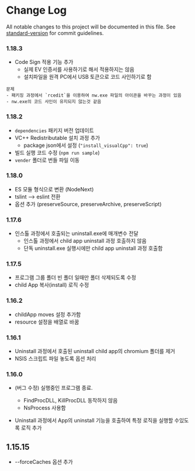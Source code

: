 # Change Log

All notable changes to this project will be documented in this file.
See [standard-version](https://github.com/conventional-changelog/standard-version) for commit guidelines.

### 1.18.3

* Code Sign 적용 기능 추가
    - 실제 EV 인증서를 사용하기로 해서 적용하지는 않음
    - 설치파일을 원격 PC에서 USB 토큰으로 코드 사인하기로 함

```
문제
- 패키징 과정에서 `rcedit`을 이용하여 nw.exe 파일의 아이콘을 바꾸는 과정이 있음
- nw.exe의 코드 사인이 유지되지 않는것 같음
```

### 1.18.2

* `dependencies` 패키지 버전 업데이트
* VC++ Redistributable 설치 과정 추가
    - package json에서 설정 (`"install_visualCpp": true`)
* 빌드 실행 코드 수정 (`npm run sample`)
* `vender` 폴더로 번들 파일 이동

### 1.18.0

* ES 모듈 형식으로 변환 (NodeNext)
* tslint --> eslint 전환
* 옵션 추가 (preserveSource, preserveArchive, preserveScript)

### 1.17.6

* 인스톨 과정에서 호출되는 uninstall.exe에 매개변수 전달
    - 인스톨 과정에서 child app uninstall 과정 호출하지 않음
    - 단독 uninstall.exe 실행시에만 child app uninstall 과정 호출함

### 1.17.5

* 프로그램 그룹 폴더 빈 폴더 일때만 폴더 삭제되도록 수정
* child App 복사(install) 로직 수정

### 1.16.2

* childApp moves 설정 추가함
* resource 설정을 배열로 바꿈

### 1.16.1

* Uninstall 과정에서 호출된 uninstall child app의 chromium 폴더를 제거
* NSIS 스크립트 파일 놓도록 옵션 처리

### 1.16.0

* (버그 수정) 실행중인 프로그램 종료.
    - FindProcDLL, KillProcDLL 동작하지 않음
    - NsProcess 사용함

* Uninstall 과정에서 App의 uninstall 기능을 호출하여 특정 로직을 실행할 수있도록 로직 추가

## 1.15.15

* --forceCaches 옵션 추가
